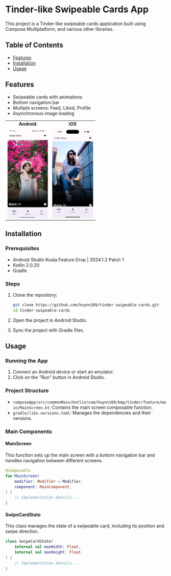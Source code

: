 # Tinder-like Swipeable Cards App

This project is a Tinder-like swipeable cards application built using Compose Multiplatform, and
various other libraries.

## Table of Contents

- [Features](#features)
- [Installation](#installation)
- [Usage](#usage)

## Features

- Swipeable cards with animations
- Bottom navigation bar
- Multiple screens: Feed, Liked, Profile
- Asynchronous image loading

<table>
   <tr>
    <td style="text-align:center; font-weight:bold;">Android</td>
    <td style="text-align:center; font-weight:bold;">iOS</td>
  </tr>
  <tr>
    <td><img src="./assets/android_tinder.webp" alt="Android Demo" height="280"></td>
    <td><img src="./assets/ios_tinder.webp" alt="iOS Demo" height="280"></td>
  </tr>
</table>

## Installation

### Prerequisites

- Android Studio Koala Feature Drop | 2024.1.2 Patch 1
- Kotlin 2.0.20
- Gradle

### Steps

1. Clone the repository:
    ```sh
    git clone https://github.com/huynn109/tinder-swipeable-cards.git
    cd tinder-swipeable-cards
    ```

2. Open the project in Android Studio.

3. Sync the project with Gradle files.

## Usage

### Running the App

1. Connect an Android device or start an emulator.
2. Click on the "Run" button in Android Studio.

### Project Structure

- `composeApp/src/commonMain/kotlin/com/huynn109/kmp/tinder/feature/main/MainScreen.kt`: Contains
  the main screen composable function.
- `gradle/libs.versions.toml`: Manages the dependencies and their versions.

### Main Components

#### MainScreen

This function sets up the main screen with a bottom navigation bar and handles navigation between
different screens.

```kotlin
@Composable
fun MainScreen(
    modifier: Modifier = Modifier,
    component: MainComponent,
) {
    // Implementation details...
}

```

#### SwipeCardState

This class manages the state of a swipeable card, including its position and swipe direction.

```kotlin
class SwipeCardState(
    internal val maxWidth: Float,
    internal val maxHeight: Float,
) {
    // Implementation details...
}

```

